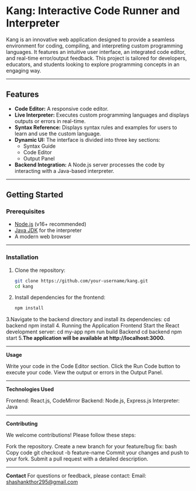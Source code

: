 # **Kang: Interactive Code Runner and Interpreter**

Kang is an innovative web application designed to provide a seamless environment for coding, compiling, and interpreting custom programming languages. It features an intuitive user interface, 
an integrated code editor, and real-time error/output feedback. This project is tailored for developers, educators, and students looking to explore programming concepts in an engaging way.

-------------------------------------------------------------------------------------------------------------------------------------------------------------------------------------------------------------------

## **Features**

- **Code Editor:** A responsive code editor.
- **Live Interpreter:** Executes custom programming languages and displays outputs or errors in real-time.
- **Syntax Reference:** Displays syntax rules and examples for users to learn and use the custom language.
- **Dynamic UI:** The interface is divided into three key sections:
  - Syntax Guide
  - Code Editor
  - Output Panel
- **Backend Integration:** A Node.js server processes the code by interacting with a Java-based interpreter.

-------------------------------------------------------------------------------------------------------------------------------------------------------------------------------------------------------------------

## **Getting Started**

### **Prerequisites**
- [Node.js](https://nodejs.org/) (v16+ recommended)
- [Java JDK](https://www.oracle.com/java/technologies/javase-downloads.html) for the interpreter
- A modern web browser

----------------------------------------------------------------------------------------------------------------------------------------------------------------------------------------------------------------------

### **Installation**

1. Clone the repository:
   ```bash
   git clone https://github.com/your-username/kang.git
   cd kang
2. Install dependencies for the frontend:
   ```bash
   npm install
3.Navigate to the backend directory and install its dependencies:
  cd backend
  npm install
4. Running the Application
   Frontend
     Start the React development server:
     cd my-app
     npm run build
   Backend
     cd backend
     npm start
5.**The application will be available at http://localhost:3000.**

-------------------------------------------------------------------------------------------------------------------------------------------------------------------------------------------------------------------

**Usage**

  Write your code in the Code Editor section.
  Click the Run Code button to execute your code.
  View the output or errors in the Output Panel.

-------------------------------------------------------------------------------------------------------------------------------------------------------------------------------------------------------------------

**Technologies Used**

  Frontend: React.js, CodeMirror
  Backend: Node.js, Express.js
  Interpreter: Java

-------------------------------------------------------------------------------------------------------------------------------------------------------------------------------------------------------------------

**Contributing**

We welcome contributions! Please follow these steps:

  Fork the repository.
  Create a new branch for your feature/bug fix:
  bash
  Copy code
  git checkout -b feature-name
  Commit your changes and push to your fork.
  Submit a pull request with a detailed description.

-------------------------------------------------------------------------------------------------------------------------------------------------------------------------------------------------------------------

**Contact**
For questions or feedback, please contact:
Email: shashankthor295@gmail.com
